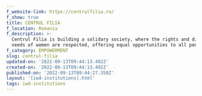 ```yaml
---
f_website-link: https://centrulfilia.ro/
f_show: true
title: CENTRUL FILIA
f_location: Romania
f_description: >-
  Centrul Filia is building a solidary society, where the rights and diverse
  needs of women are respected, offering equal opportunities to all people.
f_category: EMPOWERMENT
slug: centrul-filia
updated-on: '2022-09-13T09:44:13.492Z'
created-on: '2022-09-13T09:44:13.492Z'
published-on: '2022-09-13T09:44:27.358Z'
layout: '[iwd-institutions].html'
tags: iwd-institutions
---
```




